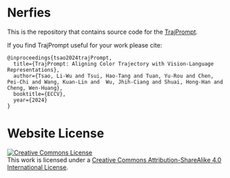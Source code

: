 # Nerfies

This is the repository that contains source code for the [TrajPrompt](https://github.com/TrajPrompt/TrajPrompt).

If you find TrajPrompt useful for your work please cite:
```
@inproceedings{tsao2024trajPrompt,
  title={TrajPrompt: Aligning Color Trajectory with Vision-Language Representations},
  author={Tsao, Li-Wu and Tsui, Hao-Tang and Tuan, Yu-Rou and Chen, Pei-Chi and Wang, Kuan-Lin and  Wu, Jhih-Ciang and Shuai, Hong-Han and Cheng, Wen-Huang},
  booktitle={ECCV},
  year={2024}
}
```


# Website License
<a rel="license" href="http://creativecommons.org/licenses/by-sa/4.0/"><img alt="Creative Commons License" style="border-width:0" src="https://i.creativecommons.org/l/by-sa/4.0/88x31.png" /></a><br />This work is licensed under a <a rel="license" href="http://creativecommons.org/licenses/by-sa/4.0/">Creative Commons Attribution-ShareAlike 4.0 International License</a>.

